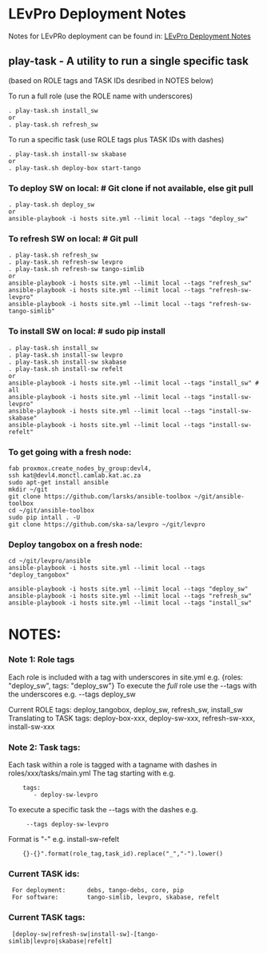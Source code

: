 # LEvPro Deployment Notes
Notes for LEvPRo deployment can be found in:
[LEvPro Deployment Notes](https://docs.google.com/document/d/12f495FEMOi0g3bJjoZL3icZaCCr7iSjTY3jToFqA2Ns/edit#)

## play-task - A utility to run a single specific task
(based on ROLE tags and TASK IDs desribed in NOTES below)

To run a full role (use the ROLE name with underscores)
```
. play-task.sh install_sw
or
. play-task.sh refresh_sw
```

To run a specific task (use ROLE tags plus TASK IDs with dashes)
```
. play-task.sh install-sw skabase
or
. play-task.sh deploy-box start-tango
```

### To deploy SW on local: # Git clone if not available, else git pull
```
. play-task.sh deploy_sw
or
ansible-playbook -i hosts site.yml --limit local --tags "deploy_sw"
```

### To refresh SW on local: # Git pull
```
. play-task.sh refresh_sw
. play-task.sh refresh-sw levpro
. play-task.sh refresh-sw tango-simlib
or
ansible-playbook -i hosts site.yml --limit local --tags "refresh_sw"
ansible-playbook -i hosts site.yml --limit local --tags "refresh-sw-levpro"
ansible-playbook -i hosts site.yml --limit local --tags "refresh-sw-tango-simlib"
```

### To install SW on local: # sudo pip install
```
. play-task.sh install_sw
. play-task.sh install-sw levpro
. play-task.sh install-sw skabase
. play-task.sh install-sw refelt
or
ansible-playbook -i hosts site.yml --limit local --tags "install_sw" # all
ansible-playbook -i hosts site.yml --limit local --tags "install-sw-levpro"
ansible-playbook -i hosts site.yml --limit local --tags "install-sw-skabase"
ansible-playbook -i hosts site.yml --limit local --tags "install-sw-refelt"
```

### To get going with a fresh node:
```
fab proxmox.create_nodes_by_group:devl4,
ssh kat@devl4.monctl.camlab.kat.ac.za
sudo apt-get install ansible
mkdir ~/git
git clone https://github.com/larsks/ansible-toolbox ~/git/ansible-toolbox
cd ~/git/ansible-toolbox
sudo pip intall . -U
git clone https://github.com/ska-sa/levpro ~/git/levpro
```

### Deploy tangobox on a fresh node:
```
cd ~/git/levpro/ansible
ansible-playbook -i hosts site.yml --limit local --tags "deploy_tangobox"

ansible-playbook -i hosts site.yml --limit local --tags "deploy_sw"
ansible-playbook -i hosts site.yml --limit local --tags "refresh_sw"
ansible-playbook -i hosts site.yml --limit local --tags "install_sw"
```

# NOTES: 

### Note 1: Role tags
Each role is included with a tag with underscores in site.yml
    e.g. {roles: "deploy_sw", tags: "deploy_sw"}
To execute the _full_ role use the --tags with the underscores
    e.g. --tags deploy_sw

Current ROLE tags:
    deploy_tangobox, deploy_sw, refresh_sw, install_sw
    Translating to TASK tags:
    deploy-box-xxx, deploy-sw-xxx, refresh-sw-xxx, install-sw-xxx



### Note 2: Task tags:
Each task within a role is tagged with a tagname with dashes in roles/xxx/tasks/main.yml
The tag starting with e.g. 
```
    tags:
       - deploy-sw-levpro
```
To execute a specific task the --tags with the dashes e.g.
```
     --tags deploy-sw-levpro
```
Format is "<role-tag>-<task-addition>" e.g. install-sw-refelt
```
    {}-{}".format(role_tag,task_id).replace("_","-").lower()
```

### Current TASK ids:
     For deployment:      debs, tango-debs, core, pip
     For software:        tango-simlib, levpro, skabase, refelt
### Current TASK tags:
     [deploy-sw|refresh-sw|install-sw]-[tango-simlib|levpro|skabase|refelt]

